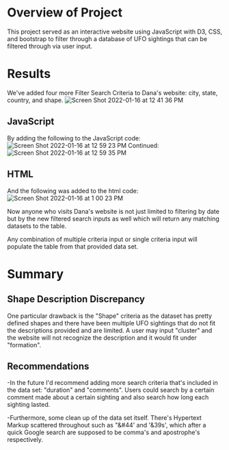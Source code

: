# Overview of Project

This project served as an interactive website using JavaScript with D3, CSS, and bootstrap to filter through a database of UFO sightings that can be filtered through via user input. 

# Results

We've added four more Filter Search Criteria to Dana's website: city, state, country, and shape.
![Screen Shot 2022-01-16 at 12 41 36 PM](https://user-images.githubusercontent.com/92451164/149675133-bd31b2a8-e28a-4498-aa62-9d056b05fcc0.png)


## JavaScript
By adding the following to the JavaScript code:
![Screen Shot 2022-01-16 at 12 59 23 PM](https://user-images.githubusercontent.com/92451164/149675149-b20a0b97-0e28-4856-b0c8-a11b8b00ae32.png)
Continued:
![Screen Shot 2022-01-16 at 12 59 35 PM](https://user-images.githubusercontent.com/92451164/149675152-1ef70983-222b-4b1f-a7a5-6297205155e8.png)

## HTML
And the following was added to the html code:
![Screen Shot 2022-01-16 at 1 00 23 PM](https://user-images.githubusercontent.com/92451164/149675164-c1d2b2af-a897-4462-8971-f629aa55423c.png)


Now anyone who visits Dana's website is not just limited to filtering by date but by the new filtered search inputs as well which will return any matching datasets to the table. 

Any combination of multiple criteria input or single criteria input will populate the table from that provided data set.

# Summary


## Shape Description Discrepancy

One particular drawback is the "Shape" criteria as the dataset has pretty defined shapes and there have been multiple UFO sightings that do not fit the descriptions provided and are limited. A user may input "cluster" and the website will not recognize the description and it would fit under "formation".  

## Recommendations

-In the future I'd recommend adding more search criteria that's included in the data set: "duration" and "comments". 
Users could search by a certain comment made about a certain sighting and also search how long each sighting lasted. 


-Furthermore, some clean up of the data set itself.  There's Hypertext Markup scattered throughout such as "&#44' and '&39s', which after a quick Google search are supposed to be comma's and apostrophe's respectively.  
